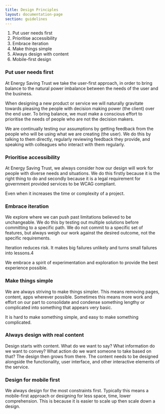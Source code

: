 ```yaml
---
title: Design Principles
layout: documentation-page
section: guidelines
---
```



1. Put user needs first
2. Prioritise accessibility
3. Embrace iteration
4. Make things simple
5. Always design with content
6. Mobile-first design

### Put user needs first 

At Energy Saving Trust we take the user-first approach, in order to bring balance to the natural power imbalance between the needs of the user and the business.  

When designing a new product or service we will naturally gravitate towards pleasing the people with decision making power (the client) over the end user. To bring balance, we must make a conscious effort to prioritise the needs of people who are not the decision makers.  

We are continually testing our assumptions by getting feedback from the people who will be using what we are creating (the user). We do this by talking to them directly, regularly reviewing feedback they provide, and speaking with colleagues who interact with them regularly.  

### Prioritise accessibility

At Energy Saving Trust, we always consider how our design will work for people with diverse needs and situations. We do this firstly because it is the right thing to do and secondly because it is a legal requirement for government provided services to be WCAG compliant. 

Even when it increases the time or complexity of a project. 

### Embrace iteration 

We explore where we can push past limitations believed to be unchangeable. We do this by testing out multiple solutions before committing to a specific path. We do not commit to a specific set of features, but always weigh our work against the desired outcome, not the specific requirements.   

Iteration reduces risk. It makes big failures unlikely and turns small failures into lessons.4 

We embrace a spirit of experimentation and exploration to provide the best experience possible.  

### Make things simple 

We are always striving to make things simpler. This means removing pages, content, apps wherever possible. Sometimes this means more work and effort on our part to consolidate and condense something lengthy or complicated into something that appears very basic. 

It is hard to make something simple, and easy to make something complicated.  

### Always design with real content 

Design starts with content. What do we want to say? What information do we want to convey? What action do we want someone to take based on that? The design then grows from there. The content needs to be designed alongside the functionality, user interface, and other interactive elements of the service.  

### Design for mobile first

We always design for the most constraints first. Typically this means a mobile-first approach or designing for less space, time, lower comprehension. This is because it is easier to scale up then scale down a design.   
